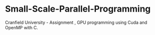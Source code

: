 # Small-Scale-Parallel-Programming
Cranfield University - Assignment
, GPU programming using Cuda and OpenMP with C.
